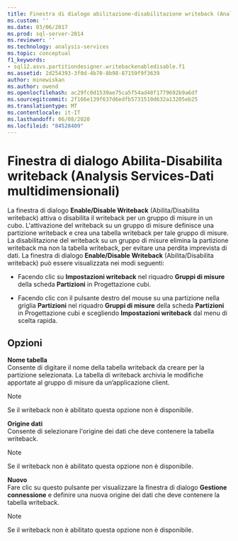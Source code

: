 ```yaml
---
title: Finestra di dialogo abilitazione-disabilitazione writeback (Analysis Services-Dati multidimensionali) | Microsoft Docs
ms.custom: ''
ms.date: 03/06/2017
ms.prod: sql-server-2014
ms.reviewer: ''
ms.technology: analysis-services
ms.topic: conceptual
f1_keywords:
- sql12.asvs.partitiondesigner.writebackenabledisable.f1
ms.assetid: 2d254393-3f0d-4b70-8b98-87159f9f3639
author: minewiskan
ms.author: owend
ms.openlocfilehash: ac29fc0d1539ae75ca5f54ad48f1779692b9a6df
ms.sourcegitcommit: 2f166e139f637d6edfb5731510d632a13205eb25
ms.translationtype: MT
ms.contentlocale: it-IT
ms.lasthandoff: 06/08/2020
ms.locfileid: "84528409"
---
```

# <a name="enable-disable-writeback-dialog-box-analysis-services---multidimensional-data"></a>Finestra di dialogo Abilita-Disabilita writeback (Analysis Services-Dati multidimensionali)
  La finestra di dialogo **Enable/Disable Writeback** (Abilita/Disabilita writeback) attiva o disabilita il writeback per un gruppo di misure in un cubo. L'attivazione del writeback su un gruppo di misure definisce una partizione writeback e crea una tabella writeback per tale gruppo di misure. La disabilitazione del writeback su un gruppo di misure elimina la partizione writeback ma non la tabella writeback, per evitare una perdita imprevista di dati. La finestra di dialogo **Enable/Disable Writeback** (Abilita/Disabilita writeback) può essere visualizzata nei modi seguenti:  
  
-   Facendo clic su **Impostazioni writeback** nel riquadro **Gruppi di misure** della scheda **Partizioni** in Progettazione cubi.  
  
-   Facendo clic con il pulsante destro del mouse su una partizione nella griglia **Partizioni** nel riquadro **Gruppi di misure** della scheda **Partizioni** in Progettazione cubi e scegliendo **Impostazioni writeback** dal menu di scelta rapida.  
  
## <a name="options"></a>Opzioni  
 **Nome tabella**  
 Consente di digitare il nome della tabella writeback da creare per la partizione selezionata. La tabella di writeback archivia le modifiche apportate al gruppo di misure da un’applicazione client.  
  
> [!NOTE]  
>  Se il writeback non è abilitato questa opzione non è disponibile.  
  
 **Origine dati**  
 Consente di selezionare l'origine dei dati che deve contenere la tabella writeback.  
  
> [!NOTE]  
>  Se il writeback non è abilitato questa opzione non è disponibile.  
  
 **Nuovo**  
 Fare clic su questo pulsante per visualizzare la finestra di dialogo **Gestione connessione** e definire una nuova origine dei dati che deve contenere la tabella writeback.  
  
> [!NOTE]  
>  Se il writeback non è abilitato questa opzione non è disponibile.  
  
  
